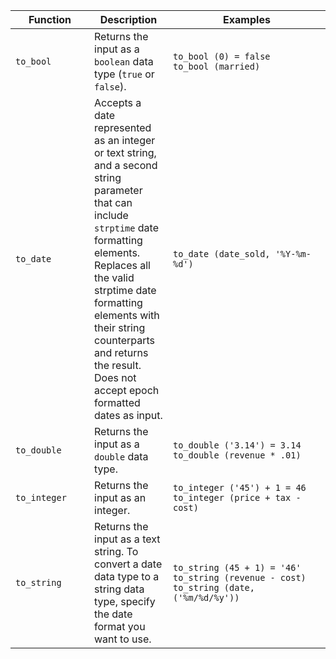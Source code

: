 <table>
<colgroup>
   <col style="width:25%" />
   <col style="width:25%" />
   <col style="width:50%" />
</colgroup>
  <thead>
    <tr>
      <th>Function</th>
      <th>Description</th>
      <th>Examples</th>
    </tr>
  </thead>
  <tbody>
    <tr id="to_bool">
      <td><code>to_bool</code></td>
      <td>Returns the input as a <code>boolean</code> data type (<code>true</code> or <code>false</code>).</td>
      <td><code class="highlighter-rouge">to_bool (0) = false</code><br><code class="highlighter-rouge">to_bool (married)</code></td>
    </tr>
    <tr id="to_date">
      <td><code>to_date</code></td>
      <td>Accepts a date represented as an integer or text string, and a second string parameter that can include <code>strptime</code> date formatting elements.<br>Replaces all the valid strptime date formatting elements with their string counterparts and returns the result.<br>Does not accept epoch formatted dates as input.</td>
      <td><code class="highlighter-rouge">to_date (date_sold, '%Y-%m-%d')</code></td>
    </tr>
    <tr id="to_double">
      <td><code>to_double</code></td>
      <td>Returns the input as a <code>double</code> data type.</td>
      <td><code class="highlighter-rouge">to_double ('3.14') = 3.14</code><br><code class="highlighter-rouge">to_double (revenue * .01)</code></td>
    </tr>
    <tr id="to_integer">
      <td><code>to_integer</code></td>
      <td>Returns the input as an integer.</td>
      <td><code class="highlighter-rouge">to_integer ('45') + 1 = 46</code><br><code class="highlighter-rouge">to_integer (price + tax - cost)</code></td>
    </tr>
    <tr id="to_string">
      <td><code>to_string</code></td>
      <td>Returns the input as a text string. To convert a date data type to a string data type, specify the date format you want to use.</td>
      <td><code class="highlighter-rouge">to_string (45 + 1) = '46'</code>
      <br><code class="highlighter-rouge">to_string (revenue - cost)</code>
      <br><code class="highlighter-rouge">to_string (date,('%m/%d/%y')) </code></td>
    </tr>
  </tbody>
</table>
